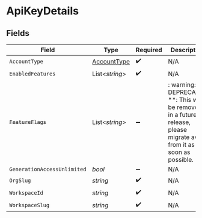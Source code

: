 # ApiKeyDetails


## Fields

| Field                                                                                                                   | Type                                                                                                                    | Required                                                                                                                | Description                                                                                                             |
| ----------------------------------------------------------------------------------------------------------------------- | ----------------------------------------------------------------------------------------------------------------------- | ----------------------------------------------------------------------------------------------------------------------- | ----------------------------------------------------------------------------------------------------------------------- |
| `AccountType`                                                                                                           | [AccountType](../../Models/Shared/AccountType.md)                                                                       | :heavy_check_mark:                                                                                                      | N/A                                                                                                                     |
| `EnabledFeatures`                                                                                                       | List<*string*>                                                                                                          | :heavy_check_mark:                                                                                                      | N/A                                                                                                                     |
| ~~`FeatureFlags`~~                                                                                                      | List<*string*>                                                                                                          | :heavy_minus_sign:                                                                                                      | : warning: ** DEPRECATED **: This will be removed in a future release, please migrate away from it as soon as possible. |
| `GenerationAccessUnlimited`                                                                                             | *bool*                                                                                                                  | :heavy_minus_sign:                                                                                                      | N/A                                                                                                                     |
| `OrgSlug`                                                                                                               | *string*                                                                                                                | :heavy_check_mark:                                                                                                      | N/A                                                                                                                     |
| `WorkspaceId`                                                                                                           | *string*                                                                                                                | :heavy_check_mark:                                                                                                      | N/A                                                                                                                     |
| `WorkspaceSlug`                                                                                                         | *string*                                                                                                                | :heavy_check_mark:                                                                                                      | N/A                                                                                                                     |